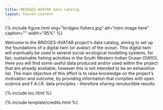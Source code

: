 ```yaml
---
title: BRIDGES-AVATAR data catalog
layout: lesson-content
---
```


{% include figure.html img="bridges-fishers.jpg" alt="intro image here" caption="" width="95%" %}

Welcome to the BRIDGES-AVATAR project's data catalog, aiming to set up the foundations of a digital twin (or avatar) of the ocean. This digital twin will eventually be used in several social-ecological modelling systems, for fair, sustainable fishing activities in the South Western Indian Ocean (SWIO). Here you will find some useful data produced and/or used within the project that are already available, however this is not intended to be an exhaustive list. The main objective of this effort is to raise knowledge on the project's motivation and outcome, by providing information that complies with open science and F.A.I.R. data principles - therefore sharing reroductible results. 

{% include toc.html %}

{% include template/credits.html %}
